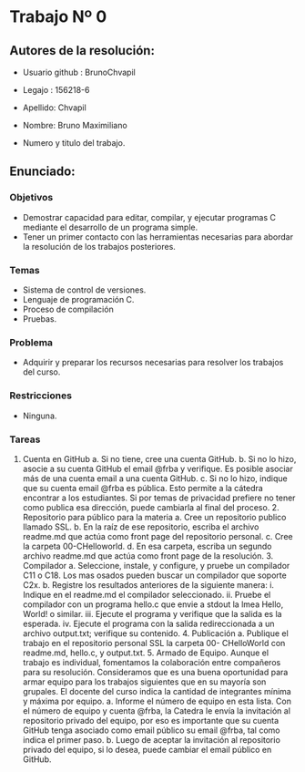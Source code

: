 # Trabajo Nº 0

## Autores de la resolución:

- Usuario github : BrunoChvapil

- Legajo : 156218-6

- Apellido: Chvapil

- Nombre: Bruno Maximiliano

- Numero y titulo del trabajo.

## Enunciado:

### Objetivos

- Demostrar capacidad para editar, compilar, y ejecutar programas C mediante el desarrollo de un programa simple.
- Tener un primer contacto con las herramientas necesarias para abordar la resolución de los trabajos posteriores.

### Temas
- Sistema de control de versiones.
- Lenguaje de programación C.
- Proceso de compilación
- Pruebas.

### Problema

- Adquirir y preparar los recursos necesarias para resolver los trabajos del curso.

### Restricciones

- Ninguna.

### Tareas

1. Cuenta en GitHub
        a.	Si no tiene, cree una cuenta GitHub. 
        b.	Si no lo hizo, asocie a su cuenta GitHub el email @frba y verifique. Es posible asociar más de una cuenta email a una cuenta GitHub.
        c.	Si no lo hizo, indique que su cuenta email @frba es pública. Esto permite a la cátedra encontrar a los estudiantes. Si por temas de privacidad prefiere no             tener como publica esa dirección, puede cambiarla al final del proceso.
      2.	Repositorio para público para la materia
        a.	Cree un repositorio publico llamado SSL.
        b.	En la raíz de ese repositorio, escriba el archivo readme.md que actúa como front page del repositorio personal.
        c.	Cree la carpeta 00-CHelloworld.
        d.	 En esa carpeta, escriba un segundo archivo readme.md que actúa como front page de la resolución.
      3.	Compilador
        a.	Seleccione, instale, y configure, y pruebe un compilador C11 o C18. Los mas osados pueden buscar un compilador que soporte C2x.
        b.	Registre los resultados anteriores de la siguiente manera:
          i.	Indique en el readme.md el compilador seleccionado.
          ii.	Pruebe el compilador con un programa hello.c que envie a stdout la lmea Hello, World! o similar.
          iii.	Ejecute el programa y verifique que la salida es la esperada. 
          iv.	Ejecute el programa con la salida redireccionada a un archivo output.txt; verifique su contenido.
      4.	Publicación
        a.	Publique el trabajo en el repositorio personal SSL la carpeta 00- CHelloWorld con readme.md, hello.c, y output.txt.
      5.	Armado de Equipo.
          Aunque el trabajo es individual, fomentamos la colaboración entre compañeros para su resolución. Consideramos que es una buena oportunidad para armar equipo           para los trabajos siguientes que en su mayoría son grupales. El docente del curso indica la cantidad de integrantes mínima y máxima por equipo.
        a.	Informe el número de equipo en esta lista.
            Con el número de equipo y cuenta @frba, la Catedra le envía la invitación al repositorio privado del equipo, por eso es importante que su cuenta GitHub                 tenga asociado como email público su email @frba, tal como indica el primer paso.
        b.	Luego de aceptar la invitación al repositorio privado del equipo, si lo desea, puede cambiar el email público en GitHub.
